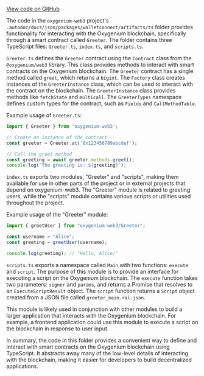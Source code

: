 [View code on GitHub](https://github.com/oxygenium/oxygenium-web3/.autodoc/docs/json/packages/walletconnect/artifacts/ts)

The code in the `oxygenium-web3` project's `.autodoc/docs/json/packages/walletconnect/artifacts/ts` folder provides functionality for interacting with the Oxygenium blockchain, specifically through a smart contract called `Greeter`. The folder contains three TypeScript files: `Greeter.ts`, `index.ts`, and `scripts.ts`.

`Greeter.ts` defines the `Greeter` contract using the `Contract` class from the `@oxygenium/web3` library. This class provides methods to interact with smart contracts on the Oxygenium blockchain. The `Greeter` contract has a single method called `greet`, which returns a `bigint`. The `Factory` class creates instances of the `GreeterInstance` class, which can be used to interact with the contract on the blockchain. The `GreeterInstance` class provides methods like `fetchState` and `multicall`. The `GreeterTypes` namespace defines custom types for the contract, such as `Fields` and `CallMethodTable`.

Example usage of `Greeter.ts`:

```javascript
import { Greeter } from 'oxygenium-web3';

// Create an instance of the contract
const greeter = Greeter.at('0x123456789abcdef');

// Call the greet method
const greeting = await greeter.methods.greet();
console.log(`The greeting is: ${greeting}`);
```

`index.ts` exports two modules, "Greeter" and "scripts", making them available for use in other parts of the project or in external projects that depend on oxygenium-web3. The "Greeter" module is related to greeting users, while the "scripts" module contains various scripts or utilities used throughout the project.

Example usage of the "Greeter" module:

```javascript
import { greetUser } from "oxygenium-web3/Greeter";

const username = "Alice";
const greeting = greetUser(username);

console.log(greeting); // "Hello, Alice!"
```

`scripts.ts` exports a namespace called `Main` with two functions: `execute` and `script`. The purpose of this module is to provide an interface for executing a script on the Oxygenium blockchain. The `execute` function takes two parameters: `signer` and `params`, and returns a Promise that resolves to an `ExecuteScriptResult` object. The `script` function returns a `Script` object created from a JSON file called `greeter_main.ral.json`.

This module is likely used in conjunction with other modules to build a larger application that interacts with the Oxygenium blockchain. For example, a frontend application could use this module to execute a script on the blockchain in response to user input.

In summary, the code in this folder provides a convenient way to define and interact with smart contracts on the Oxygenium blockchain using TypeScript. It abstracts away many of the low-level details of interacting with the blockchain, making it easier for developers to build decentralized applications.
